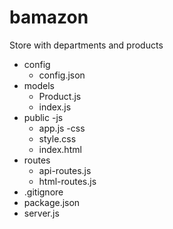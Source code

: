# bamazon
Store with departments and products
 - config
    - config.json
  - models
    - Product.js
    - index.js
  - public
    -js
      - app.js
    -css
      - style.css
    - index.html
  - routes
    - api-routes.js
    - html-routes.js
  - .gitignore
  - package.json
  - server.js